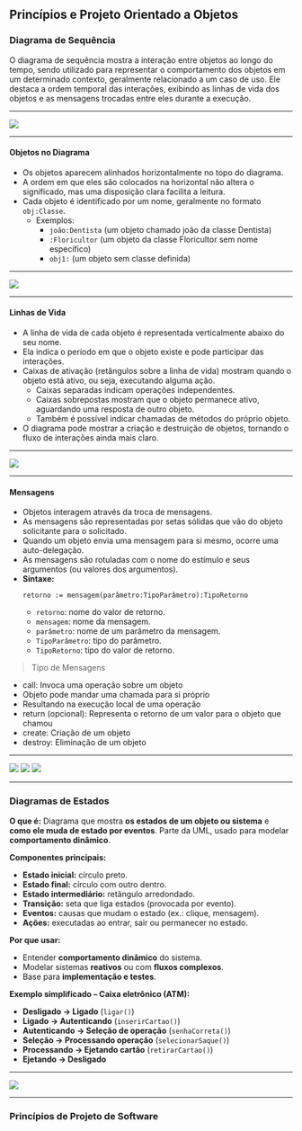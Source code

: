 ## Princípios e Projeto Orientado a Objetos
### Diagrama de Sequência

O diagrama de sequência mostra a interação entre objetos ao longo do tempo, sendo utilizado para representar o comportamento dos objetos em um determinado contexto, geralmente relacionado a um caso de uso. Ele destaca a ordem temporal das interações, exibindo as linhas de vida dos objetos e as mensagens trocadas entre eles durante a execução.

---

![](image/image10.png)

---

#### Objetos no Diagrama

- Os objetos aparecem alinhados horizontalmente no topo do diagrama.
- A ordem em que eles são colocados na horizontal não altera o significado, mas uma disposição clara facilita a leitura.
- Cada objeto é identificado por um nome, geralmente no formato `obj:Classe`.
    - Exemplos:
        - `joão:Dentista` (um objeto chamado joão da classe Dentista)
        - `:Floricultor` (um objeto da classe Floricultor sem nome específico)
        - `obj1:` (um objeto sem classe definida)

---

![](image/image11.png)

---

#### Linhas de Vida

- A linha de vida de cada objeto é representada verticalmente abaixo do seu nome.
- Ela indica o período em que o objeto existe e pode participar das interações.
- Caixas de ativação (retângulos sobre a linha de vida) mostram quando o objeto está ativo, ou seja, executando alguma ação.
    - Caixas separadas indicam operações independentes.
    - Caixas sobrepostas mostram que o objeto permanece ativo, aguardando uma resposta de outro objeto.
    - Também é possível indicar chamadas de métodos do próprio objeto.
- O diagrama pode mostrar a criação e destruição de objetos, tornando o fluxo de interações ainda mais claro.

---
![](image/image12.png)

---

#### Mensagens

- Objetos interagem através da troca de mensagens.
- As mensagens são representadas por setas sólidas que vão do objeto solicitante para o solicitado.
- Quando um objeto envia uma mensagem para si mesmo, ocorre uma auto-delegação.
- As mensagens são rotuladas com o nome do estímulo e seus argumentos (ou valores dos argumentos).
- **Sintaxe:**
    ```
    retorno := mensagem(parâmetro:TipoParâmetro):TipoRetorno
    ```
    - `retorno`: nome do valor de retorno.
    - `mensagem`: nome da mensagem.
    - `parâmetro`: nome de um parâmetro da mensagem.
    - `TipoParâmetro`: tipo do parâmetro.
    - `TipoRetorno`: tipo do valor de retorno.

> Tipo de Mensagens

- call: Invoca uma operação sobre um objeto
- Objeto pode mandar uma chamada para si próprio
- Resultando na execução local de uma operação
- return (opcional): Representa o retorno de um valor para o objeto que chamou
- create: Criação de um objeto
- destroy: Eliminação de um objeto
---
![](image/image13.png)
![](image/image14.png)
![](image/image15.png)

---

### Diagramas de Estados

**O que é:**
Diagrama que mostra **os estados de um objeto ou sistema** e **como ele muda de estado por eventos**. Parte da UML, usado para modelar **comportamento dinâmico**.

**Componentes principais:**

* **Estado inicial:** círculo preto.
* **Estado final:** círculo com outro dentro.
* **Estado intermediário:** retângulo arredondado.
* **Transição:** seta que liga estados (provocada por evento).
* **Eventos:** causas que mudam o estado (ex.: clique, mensagem).
* **Ações:** executadas ao entrar, sair ou permanecer no estado.

**Por que usar:**

* Entender **comportamento dinâmico** do sistema.
* Modelar sistemas **reativos** ou com **fluxos complexos**.
* Base para **implementação e testes**.

**Exemplo simplificado – Caixa eletrônico (ATM):**

* **Desligado → Ligado** (`ligar()`)
* **Ligado → Autenticando** (`inserirCartao()`)
* **Autenticando → Seleção de operação** (`senhaCorreta()`)
* **Seleção → Processando operação** (`selecionarSaque()`)
* **Processando → Ejetando cartão** (`retirarCartao()`)
* **Ejetando → Desligado**

---
![](image/image16.png)

---

### Princípios de Projeto de Software
